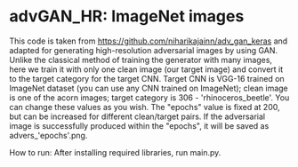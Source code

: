 # advGAN_HR: ImageNet images

This code is taken from https://github.com/niharikajainn/adv_gan_keras and adapted for generating high-resolution adversarial images by using GAN. Unlike the classical method of training the generator with many images, here we train it with only one clean image (our target image) and convert it to the target category for the target CNN. Target CNN is VGG-16 trained on ImageNet dataset (you can use any CNN trained on ImageNet); clean image is one of the acorn images; target category is 306 -  'rhinoceros_beetle'. You can change these values as you wish. The "epochs" value is fixed at 200, but can be increased for different clean/target pairs. If the adversarial image is successfully produced within the "epochs", it will be saved as advers_'epochs'.png.

How to run: After installing required libraries, run main.py.
